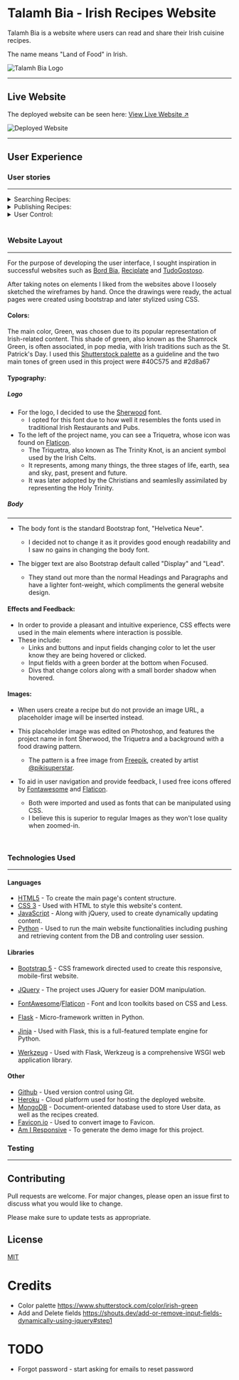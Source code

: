 # Talamh Bia - Irish Recipes Website

Talamh Bia is a website where users can read and share their Irish cuisine recipes.

The name means "Land of Food" in Irish.
<br>

![Talamh Bia Logo](https://i.prntscr.com/nlQSNPIjT86A6Bkl4Ao3gQ.png "Talamh Bia")
___



## Live Website
The deployed website can be seen here: 
[View Live Website ↗](https://ms3-keto-recipes.herokuapp.com/)

![Deployed Website](https://i.prntscr.com/Ga1_3R8NRyOHTOKvOjRfdw.png "Talamh Bia is Responsive!")
___

## User Experience
### User stories
------

<details>
  <summary>Searching Recipes: </summary>
  - I want to search for a specific recipe name using the search bar.
  - I want to search for recipes that use one or more ingredients.
  - I want to be able to browse and view all recipes under a certain category.  
</details>  

<details>
  <summary>Publishing Recipes: </summary>
  - I want to be able to create recipes.
  - I want to create complex recipes with a large number of ingredients and/or instructions.
  - I want to use my own pictures as a representation of the recipe.  
</details>  

<details>
  <summary>User Control: </summary>
  - I want to create an accout in order to share my recipes.
  - I want my password to be secured and not easily leaked or stolen.
  - Once registered, I want to be able to fully edit and tweak my published recipes.
  - Once registered, I want to be able to delete my published recipes.
  - As a registered user, I want to personalise my profile with my Social Media links.
  - As a registered user, I want to edit or remove my Social Media links.
</details>  

<br>

### Website Layout
------

For the purpose of developing the user interface, I sought inspiration in successful websites such as [Bord Bia](https://www.bordbia.ie/recipes/), [Reciplate](https://reciplate.com/) and [TudoGostoso](https://www.tudogostoso.com.br/).

After taking notes on elements I liked from the websites above I loosely sketched the wireframes by hand. 
Once the drawings were ready, the actual pages were created using bootstrap and later stylized using CSS.

#### Colors:

The main color, Green, was chosen due to its popular representation of Irish-related content.
This shade of green, also known as the Shamrock Green, is often associated, in pop media, with Irish traditions such as the St. Patrick's Day.
I used this [Shutterstock palette](https://www.shutterstock.com/color/irish-green) as a guideline and the two main tones of green used in this project were #40C575 and #2d8a67


#### Typography:
##### Logo
- For the logo, I decided to use the [Sherwood](https://www.cdnfonts.com/sherwood.font) font. 
    - I opted for this font due to how well it resembles the fonts used in traditional Irish Restaurants and Pubs.
- To the left of the project name, you can see a Triquetra, whose icon was found on [Flaticon](https://www.flaticon.com/free-icon/triquetra_1506305?term=triquetra&page=1&position=7&page=1&position=7&related_id=1506305&origin=search).
    - The Triquetra, also known as The Trinity Knot, is an ancient symbol used by the Irish Celts.
    - It represents, among many things, the three stages of life, earth, sea and sky, past, present and future.
    - It was later adopted by the Christians and seamleslly assimilated by representing the Holy Trinity.

##### Body
------
- The body font is the standard Bootstrap font, "Helvetica Neue". 
    - I decided not to change it as it provides good enough readability and I saw no gains in changing the body font.

- The bigger text are also Bootstrap default called "Display" and "Lead". 
    - They stand out more than the normal Headings and Paragraphs and have a lighter font-weight, which compliments the general website design.

#### Effects and Feedback:
- In order to provide a pleasant and intuitive experience, CSS effects were used in the main elements where interaction is possible.
- These include:
    - Links and buttons and input fields changing color to let the user know they are being hovered or clicked.
    - Input fields with a green border at the bottom when Focused.
    - Divs that change colors along with a small border shadow when hovered.

#### Images:
- When users create a recipe but do not provide an image URL, a placeholder image will be inserted instead.
- This placeholder image was edited on Photoshop, and features the project name in font Sherwood, the Triquetra and a background with a food drawing pattern.
    - The pattern is a free image from [Freepik](https://www.freepik.com/free-vector/hand-drawn-delicious-food-background_5107183.htm#page=1&query=food%20background&position=0), created by artist [@pikisuperstar](https://www.freepik.com/pikisuperstar). 

- To aid in user navigation and provide feedback, I used free icons offered by [Fontawesome](https://fontawesome.com/) and [Flaticon](https://www.flaticon.com/).
    - Both were imported and used as fonts that can be manipulated using CSS.
    - I believe this is superior to regular Images as they won't lose quality when zoomed-in.

<br>


### Technologies Used
------
#### Languages
- [HTML5](https://whatwg.org/) - To create the main page's content structure.
- [CSS 3](https://www.w3.org/TR/CSS/#css) - Used with HTML to style this website's content.
- [JavaScript](https://www.javascript.com/) - Along with jQuery, used to create dynamically updating content.
- [Python](https://www.python.org/) - Used to run the main website functionalities including pushing and retrieving content from the DB and controling user session.

#### Libraries
- [Bootstrap 5](https://getbootstrap.com/) - CSS framework directed used to create this responsive, mobile-first website.
- [JQuery](https://jquery.com/) - The project uses JQuery for easier DOM manipulation.
- [FontAwesome](https://fontawesome.com/)/[Flaticon](https://www.flaticon.com/) -  Font and Icon toolkits based on CSS and Less.

- [Flask](https://flask.palletsprojects.com/en/2.0.x/) - Micro-framework written in Python.
- [Jinja](https://www.palletsprojects.com/p/jinja/) - Used with Flask, this is a full-featured template engine for Python.
- [Werkzeug](https://www.palletsprojects.com/p/werkzeug/) - Used with Flask, Werkzeug is a comprehensive WSGI web application library.

#### Other
- [Github](https://github.com/) - Used version control using Git.
- [Heroku](https://www.heroku.com/) - Cloud platform used for hosting the deployed website.
- [MongoDB](https://www.mongodb.com/) - Document-oriented database used to store User data, as well as the recipes created.
- [Favicon.io](https://favicon.io/favicon-converter/) - Used to convert image to Favicon.
- [Am I Responsive](http://ami.responsivedesign.is/?url=http%3A%2F%2Fms3-keto-recipes.herokuapp.com%2Frecipes%2F60c3445a59caadfa8d633b29) - To generate the demo image for this project.

### Testing
------










## Contributing
Pull requests are welcome. For major changes, please open an issue first to discuss what you would like to change.

Please make sure to update tests as appropriate.

## License
[MIT](https://choosealicense.com/licenses/mit/)
 
# Credits
- Color palette https://www.shutterstock.com/color/irish-green
- Add and Delete fields https://shouts.dev/add-or-remove-input-fields-dynamically-using-jquery#step1                                

# TODO
- Forgot password - start asking for emails to reset password